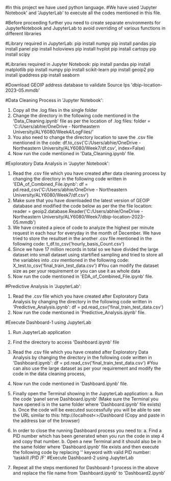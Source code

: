 #In this project we have used python language.
#We have used 'Jupyter Notebook' and 'JupyterLab' to execute all the codes mentioned in this file.

#Before proceeding further you need to create separate environments for JupyterNotebook and JupyterLab to avoid overriding of various functions in different libraries

#Library required in JupyterLab:
pip install numpy
pip install pandas
pip install panel
pip install holoviews
pip install hvplot
pip install cartopy
pip install scipy

#Libraries required in Jupyter Notebook:
pip install pandas 
pip install matplotlib 
pip install numpy 
pip install scikit-learn 
pip install geoip2 
pip install ipaddress 
pip install seaborn

#Download GEOIP address database to validate Source Ips
'dbip-location-2023-05.mmdb'


#Data Cleaning Process in 'Jupyter Notebook':
1. Copy all the .log files in the single folder
2. Change the directory in the following code mentioned in the 'Data_Cleaning.ipynb' file as per the location of .log files:
folder = 'C:/Users/abhie/OneDrive - Northeastern University/ALY6080/Week4/LogFiles/'
3. You also need to change the directory location to save the .csv file mentioned in the code:
df.to_csv('C:/Users/abhie/OneDrive - Northeastern University/ALY6080/Week7/df.csv', index=False)
4. Now run the code mentioned in 'Data_Cleaning.ipynb' file.

#Exploratory Data Analysis in 'Jupyter Notebook':
1. Read the .csv file which you have created after data cleaning process by changing the directory in the following code written in 'EDA_of_Combined_File.ipynb':
df = pd.read_csv('C:/Users/abhie/OneDrive - Northeastern University/ALY6080/Week7/df.csv')
2. Make sure that you have downloaded the latest version of GEOIP database and modified the code below as per the the file location:
reader = geoip2.database.Reader('C:/Users/abhie/OneDrive - Northeastern University/ALY6080/Week7/dbip-location-2023-05.mmdb')
3. We have created a piece of code to analyze the highest per minute request in each hour for everyday in the month of December. 
   We have tried to store the resultset in the another .csv file mentioned in the following code:
t_df.to_csv('hourly_basis_Count.csv')
4. Since we have 17 million records in total so we have divided the large dataset into small dataset using startified sampling
   and tried to store all the variables into .csv mentioned in the following code:
X_test.to_csv('final_train_test_data.csv') #You can modify the dataset size as per your requirement or you can use it as whole data
5. Now run the code mentioned in 'EDA_of_Combined_File.ipynb' file.

#Predictive Analysis in 'JupyterLab':
1. Read the .csv file which you have created after Exploratory Data Analysis by changing the directory in the following code written in 'Predictive_Analysis.ipynb':
df = pd.read_csv('final_train_test_data.csv')
2. Now run the code mentioned in 'Predictive_Analysis.ipynb' file.

#Execute Dashboard-1 using JupyterLab
1. Run JupyterLab application
2. Find the directory to access 'Dashboard.ipynb' file
2. Read the .csv file which you have created after Exploratory Data Analysis by changing the directory in the following code written in 'Dashboard.ipynb':
df = pd.read_csv('final_train_test_data.csv') #You can also use the large dataset as per your requirement and modify the code in the data cleaning process,
3. Now run the code mentioned in 'Dashboard.ipynb' file.
4. Finally open the Terminal showing in the JupyterLab application:
a. Run the code 'panel serve Dashboard.ipynb' (Make sure the Terminal you have opened is in the same folder where 'Dashboard.ipynb' file exists)
b. Once the code will be executed successfully you will be able to see the URL similar to this: http://localhost<>/Dashboard (Copy and paste in the address bar of the browser)
5. In order to close the running Dashboard process you need to:
a. Find a PID number which has been generated when you run the code in step 4 and copy that number.
b. Open a new Terminal and it should also be in the same folder where 'Dashboard.ipynb' file exists 
   and then execute the following code by replacing '<PID>' keyword with valid PID number:
   'taskkill /PID <PID> /F'
#Execute Dashboard-2 using JupyterLab

1. Repeat all the steps mentioned for Dashboard-1 process in the above and replace the file name from 'Dashboard.ipynb' to 'Dashboard2.ipynb'

